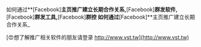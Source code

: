 如何通过**[Facebook]**主页推广建立长期合作关系,**[Facebook]**群发软件,**[Facebook]**群发工具,**[Facebook]**群控
如何通过**[Facebook]**主页推广建立长期合作关系_

[😍想了解推广相关软件的朋友请登录 http://www.vst.tw](http://www.vst.tw)



